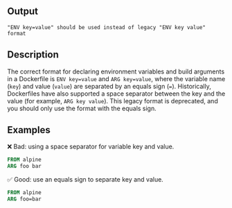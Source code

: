 ## Output

```text
"ENV key=value" should be used instead of legacy "ENV key value" format
```

## Description

The correct format for declaring environment variables and build arguments in a
Dockerfile is `ENV key=value` and `ARG key=value`, where the variable name
(`key`) and value (`value`) are separated by an equals sign (`=`).
Historically, Dockerfiles have also supported a space separator between the key
and the value (for example, `ARG key value`). This legacy format is deprecated,
and you should only use the format with the equals sign.

## Examples

❌ Bad: using a space separator for variable key and value.

```dockerfile
FROM alpine
ARG foo bar
```

✅ Good: use an equals sign to separate key and value.

```dockerfile
FROM alpine
ARG foo=bar
```
